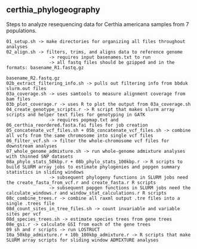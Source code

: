 ## certhia_phylogeography

Steps to analyze resequencing data for Certhia americana samples from 7 populations. 

    01_setup.sh -> make directories for organizing all files throughout analyses
    02_align.sh -> filters, trims, and aligns data to reference genome
                    -> requires input basenames.txt to run 
                    -> all fastq files should be gzipped and in the formats: basename_R1.fastq.gz
                                                                             basename_R2.fastq.gz
    02b_extract_filtering_info.sh -> pulls out filtering info from bbduk slurm.out files
    03a_coverage.sh -> uses samtools to measure alignment coverage from bam files
    03b_plot_coverage.r -> uses R to plot the output from 03a_coverage.sh
    04_create_genotype_scripts.r -> R script that makes slurm array scripts and helper text files for genotyping in GATK
                    -> requires popmap.txt and 06_certhia_reordered.fasta.fai files for job creation
    05_concatenate_vcf_files.sh + 05b_concatenate_vcf_files.sh -> combine all vcfs from the same chromosome into single vcf files
    06_filter_vcf.sh -> filter the whole-chromosome vcf files for downstream analyses
    07_whole_genome_admixture.sh -> run whole-genome admixture analyses with thinned SNP datasets
    08a_phylo_stats_50kbp.r + 08b_phylo_stats_100kbp.r -> R scripts to build SLURM array jobs to estimate phylogenies and popgen summary statistics in sliding windows
                    -> subsequent phylogeny functions in SLURM jobs need the create_fasta_from_vcf.r and create_fasta.r R scripts
                    -> subsequent popgen functions in SLURM jobs need the calculate_windows.r and window_stat_calculations.r R scripts
    08c_combine_trees.r -> combine all raxml output .tre files into a single .trees file
    08d_count_sites_in_tree_files.sh -> count invariable and variable sites per vcf
    08d_species_trees.sh -> estimate species trees from gene trees
    08e_gsi.r -> calculate GSI from each of the gene trees
    09 sh and r scripts -> run LOSTRUCT
    10a_50kbp_admixture.r + 10b_100kbp_admixture.r -> R scripts that make SLURM array scripts for sliding window ADMIXTURE analyses
    
    
    
    
    
    
    
    
    
    
    
    
    
